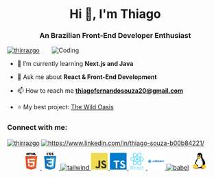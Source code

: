 <h1 align="center">Hi 👋, I'm Thiago</h1>
<h3 align="center">An Brazilian Front-End Developer Enthusiast</h3>

<img align='right' alt='Coding' width='400' src='https://c.tenor.com/GfSX-u7VGM4AAAAC/coding.gif' />

<p align="left"> <a href="https://twitter.com/thirrazgo" target="_blank"><img src="https://img.shields.io/twitter/follow/thirrazz?logo=twitter&style=for-the-badge" alt="thirrazgo" /></a> </p>

- 🌱 I’m currently learning **Next.js and Java**

- 💬 Ask me about **React & Front-End Development**

- 📫 How to reach me **thiagofernandosouza20@gmail.com**

- ⭐ My best project: <a href="https://github.com/thirraz/the-wild-oasis-with-typescript" target="_blank">The Wild Oasis</a>

<h3 align="left">Connect with me:</h3>
<p align="left">
<a href="https://twitter.com/thirrazz" target="blank"><img align="center" src="https://raw.githubusercontent.com/rahuldkjain/github-profile-readme-generator/master/src/images/icons/Social/twitter.svg" alt="thirrazgo" height="30" width="40" /></a>
<a href="https://linkedin.com/in/https://www.linkedin.com/in/thiago-souza-b00b84221/" target="blank"><img align="center" src="https://raw.githubusercontent.com/rahuldkjain/github-profile-readme-generator/master/src/images/icons/Social/linked-in-alt.svg" alt="https://www.linkedin.com/in/thiago-souza-b00b84221/" height="30" width="40" /></a>
</p>

<p align="center"> <a href="https://www.w3.org/html/" target="_blank" rel="noreferrer"> <img src="https://raw.githubusercontent.com/devicons/devicon/master/icons/html5/html5-original-wordmark.svg" alt="html5" width="40" height="40" /> </a> <a href="https://www.w3schools.com/css/" target="_blank" rel="noreferrer"> <img	src="https://raw.githubusercontent.com/devicons/devicon/master/icons/css3/css3-original-wordmark.svg" alt="css3" width="40" height="40" /> </a> <a href="https://tailwindcss.com/" target="_blank" rel="noreferrer"> <img src="https://www.vectorlogo.zone/logos/tailwindcss/tailwindcss-icon.svg" alt="tailwind" width="40" height="40"/> </a> <a href="https://developer.mozilla.org/en-US/docs/Web/JavaScript" target="_blank" rel="noreferrer" > <img src="https://raw.githubusercontent.com/devicons/devicon/master/icons/javascript/javascript-original.svg"alt="javascript"width="40" height="40" /> </a> <a href="https://www.typescriptlang.org/" target="_blank" rel="noreferrer"> <img src="https://raw.githubusercontent.com/devicons/devicon/master/icons/typescript/typescript-original.svg"alt="typescript" width="40" height="40" /> </a> <a href="https://reactjs.org/" target="_blank" rel="noreferrer"> <img src="https://raw.githubusercontent.com/devicons/devicon/master/icons/react/react-original-wordmark.svg" alt="react" width="40"/> </a> <a href="https://webpack.js.org" target="_blank" rel="noreferrer"> <img src="https://raw.githubusercontent.com/devicons/devicon/d00d0969292a6569d45b06d3f350f463a0107b0d/icons/webpack/webpack-original-wordmark.svg" alt="webpack" width="40" height="40" /> </a> <a href="https://babeljs.io/" target="_blank" rel="noreferrer"> <img src="https://www.vectorlogo.zone/logos/babeljs/babeljs-icon.svg" alt="babel" width="40" height="40" /></a> <a href="https://www.linux.org/" target="_blank" rel="noreferrer"> <img src="https://raw.githubusercontent.com/devicons/devicon/master/icons/linux/linux-original.svg" alt="linux" width="40" height="40" /> </a> </p>
